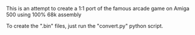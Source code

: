 This is an attempt to create a 1:1 port of the famous arcade game on Amiga 500 using 100% 68k assembly

To create the ".bin" files, just run the "convert.py" python script.



